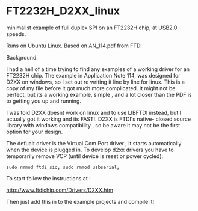 # FT2232H_D2XX_linux
 minimalist example of full duplex SPI on an FT2232H chip, at USB2.0 speeds. 
 
 Runs on Ubuntu Linux. Based on AN_114.pdf from FTDI

Background:

I had a hell of a time trying to find any examples of a working driver for an FT2232H chip. The example in Application Note 114, was designed for D2XX on windows, so I set out re writing it line by line for linux. This is a copy of my file before it got much more complicated. It might not be perfect, but its a working example, simple , and a lot closer than the PDF is to getting you up and running.

I was told D2XX doesnt work on linux and to use LIBFTDI instead, but I actually got it working and its FAST!. 
D2XX is FTDI's native- closed source library with windows compatibility , so be aware it may not be the first option for your design.

The defualt driver is the Virtual Com Port driver , it starts automatically when the device is plugged in. To develop d2xx drivers you have to temporarily remove VCP (until device is reset or power cycled): 

    sudo rmmod ftdi_sio; sudo rmmod usbserial;
    

To start follow the instructions at : 

http://www.ftdichip.com/Drivers/D2XX.htm


Then just add this in to the example projects and compile it!
 


